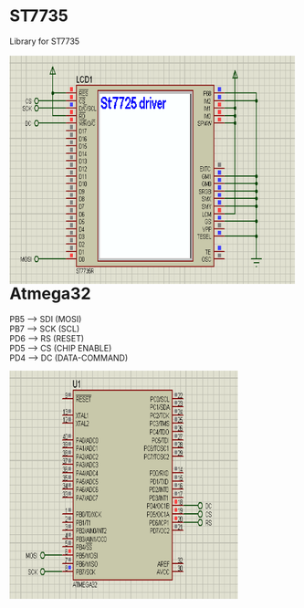 # ST7735

Library for ST7735 <br/><br/>
<img align="left" width="500" height="400" src="https://github.com/josimarpereiraleite/ST7735/blob/main/Images/001.png">
<br /><br /><br /><br /><br /><br /><br /><br /><br /><br /><br /><br /><br /><br /><br /><br /><br /><br />
# Atmega32<br />

PB5 --> SDI (MOSI)<br />
PB7 --> SCK (SCL)<br />
PD6 --> RS (RESET)<br />
PD5 --> CS (CHIP ENABLE)<br />
PD4 --> DC (DATA-COMMAND)<br />

<img align="left" width="400" height="400" src="https://github.com/josimarpereiraleite/ST7735/blob/main/Images/00.png"><br />


